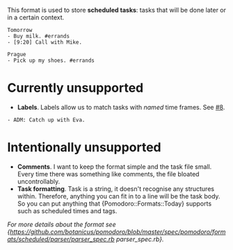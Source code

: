 This format is used to store **scheduled tasks**: tasks that will be done later
or in a certain context.

```
Tomorrow
- Buy milk. #errands
- [9:20] Call with Mike.

Prague
- Pick up my shoes. #errands
```

# Currently unsupported

- **Labels**. Labels allow us to match tasks with _named_ time frames.
  See [#8](https://github.com/botanicus/pomodoro/issues/8).

```
- ADM: Catch up with Eva.
```

# Intentionally unsupported

- **Comments**. I want to keep the format simple and the task file small.
  Every time there was something like comments, the file bloated uncontrollably.
- **Task formatting**. Task is a string, it doesn't recognise any structures within.
  Therefore, anything you can fit in to a line will be the task body. So you can
  put anything that {Pomodoro::Formats::Today} supports such as scheduled times
  and tags.

_For more details about the format see
{https://github.com/botanicus/pomodoro/blob/master/spec/pomodoro/formats/scheduled/parser/parser_spec.rb parser_spec.rb}._
